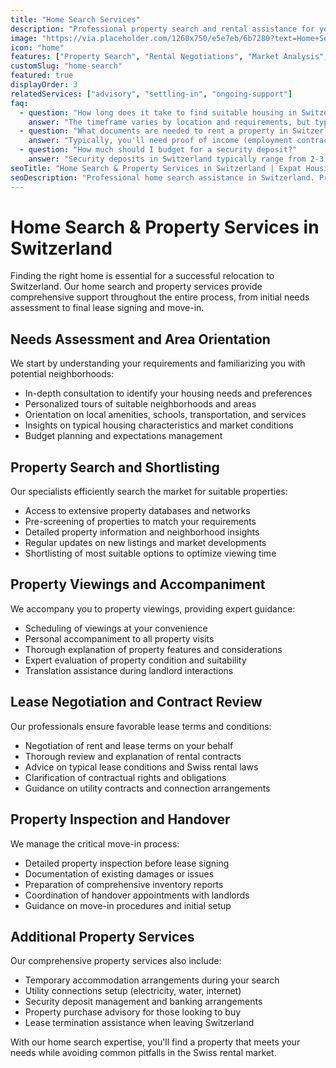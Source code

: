 ```yaml
---
title: "Home Search Services"
description: "Professional property search and rental assistance for your Swiss relocation"
image: "https://via.placeholder.com/1260x750/e5e7eb/6b7280?text=Home+Search+Service"
icon: "home"
features: ["Property Search", "Rental Negotiations", "Market Analysis", "Viewings Coordination"]
customSlug: "home-search"
featured: true
displayOrder: 3
relatedServices: ["advisory", "settling-in", "ongoing-support"]
faq:
  - question: "How long does it take to find suitable housing in Switzerland?"
    answer: "The timeframe varies by location and requirements, but typically ranges from 2-6 weeks. Major cities like Zurich, Geneva, and Basel have competitive rental markets that may require more time and flexibility."
  - question: "What documents are needed to rent a property in Switzerland?"
    answer: "Typically, you'll need proof of income (employment contract), residence permit, personal identification, credit report (or equivalent), references, and security deposit funds. Some landlords may require additional documentation."
  - question: "How much should I budget for a security deposit?"
    answer: "Security deposits in Switzerland typically range from 2-3 months' rent. This is held in a special bank account in your name and returned when you leave the property in good condition."
seoTitle: "Home Search & Property Services in Switzerland | Expat Housing Assistance"
seoDescription: "Professional home search assistance in Switzerland. Property viewings, lease negotiation, and relocation housing services for expatriates in Swiss cities."
---
```


# Home Search & Property Services in Switzerland

Finding the right home is essential for a successful relocation to Switzerland. Our home search and property services provide comprehensive support throughout the entire process, from initial needs assessment to final lease signing and move-in.

## Needs Assessment and Area Orientation

We start by understanding your requirements and familiarizing you with potential neighborhoods:

- In-depth consultation to identify your housing needs and preferences
- Personalized tours of suitable neighborhoods and areas
- Orientation on local amenities, schools, transportation, and services
- Insights on typical housing characteristics and market conditions
- Budget planning and expectations management

## Property Search and Shortlisting

Our specialists efficiently search the market for suitable properties:

- Access to extensive property databases and networks
- Pre-screening of properties to match your requirements
- Detailed property information and neighborhood insights
- Regular updates on new listings and market developments
- Shortlisting of most suitable options to optimize viewing time

## Property Viewings and Accompaniment

We accompany you to property viewings, providing expert guidance:

- Scheduling of viewings at your convenience
- Personal accompaniment to all property visits
- Thorough explanation of property features and considerations
- Expert evaluation of property condition and suitability
- Translation assistance during landlord interactions

## Lease Negotiation and Contract Review

Our professionals ensure favorable lease terms and conditions:

- Negotiation of rent and lease terms on your behalf
- Thorough review and explanation of rental contracts
- Advice on typical lease conditions and Swiss rental laws
- Clarification of contractual rights and obligations
- Guidance on utility contracts and connection arrangements

## Property Inspection and Handover

We manage the critical move-in process:

- Detailed property inspection before lease signing
- Documentation of existing damages or issues
- Preparation of comprehensive inventory reports
- Coordination of handover appointments with landlords
- Guidance on move-in procedures and initial setup

## Additional Property Services

Our comprehensive property services also include:

- Temporary accommodation arrangements during your search
- Utility connections setup (electricity, water, internet)
- Security deposit management and banking arrangements
- Property purchase advisory for those looking to buy
- Lease termination assistance when leaving Switzerland

With our home search expertise, you'll find a property that meets your needs while avoiding common pitfalls in the Swiss rental market. 
